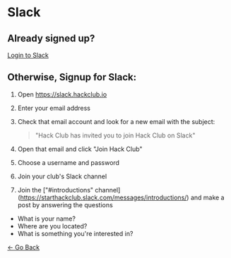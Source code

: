 # Slack

## Already signed up?

[Login to Slack](https://starthackclub.slack.com/)

## Otherwise, Signup for Slack:

1. Open
   <a target="_blank" href="https://slack.hackclub.io">https://slack.hackclub.io</a>
2. Enter your email address
2. Check that email account and look for a new email with the subject:

   > "Hack Club has invited you to join Hack Club on Slack"
4. Open that email and click "Join Hack Club"
5. Choose a username and password
6. Join your club's Slack channel
7. Join the ["#introductions" channel]
  (https://starthackclub.slack.com/messages/introductions/) and make a post
  by answering the questions
  - What is your name?
  - Where are you located?
  - What is something you're interested in?

[← Go Back](README.md)
